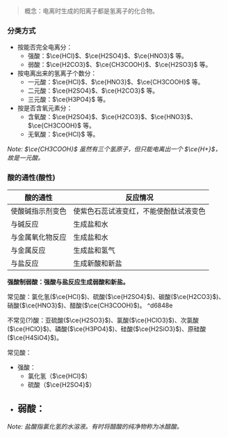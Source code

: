 > 概念：电离时生成的阳离子都是氢离子的化合物。

### 分类方式

- 按能否完全电离分：
  - 强酸：$\ce{HCl}$、$\ce{H2SO4}$、$\ce{HNO3}$ 等。
  - 弱酸：$\ce{H2CO3}$、$\ce{CH3COOH}$、$\ce{H2SO3}$ 等。
- 按电离出来的氢离子个数分：
  - 一元酸：$\ce{HCl}$、$\ce{HNO3}$、$\ce{CH3COOH}$ 等。
  - 二元酸：$\ce{H2SO4}$、$\ce{H2CO3}$ 等。
  - 三元酸：$\ce{H3PO4}$ 等。
- 按是否含氧元素分：
  - 含氧酸：$\ce{H2SO4}$、$\ce{H2CO3}$、$\ce{HNO3}$、$\ce{CH3COOH}$ 等。
  - 无氧酸：$\ce{HCl}$ 等。

*Note: $\ce{CH3COOH}$ 虽然有三个氢原子，但只能电离出一个 $\ce{H+}$，故是一元酸。*

### 酸的通性(酸性)

| 酸的通性         | 反应情况                               |
| ---------------- | -------------------------------------- |
| 使酸碱指示剂变色 | 使紫色石蕊试液变红，不能使酚酞试液变色 |
| 与碱反应         | 生成盐和水                             |
| 与金属氧化物反应 | 生成盐和水                             |
| 与金属反应       | 生成盐和氢气                           |
| 与盐反应         | 生成新酸和新盐                         |

**强酸制弱酸：强酸与盐反应生成弱酸和新盐。**

常见酸：氯化氢($\ce{HCl}$)、硫酸($\ce{H2SO4}$)、碳酸($\ce{H2CO3}$)、硝酸($\ce{HNO3}$)、醋酸($\ce{CH3COOH}$)。 ^d6848e

不常见(?)酸：亚硫酸($\ce{H2SO3}$)、氯酸($\ce{HClO3}$)、次氯酸($\ce{HClO}$)、磷酸($\ce{H3PO4}$)、硅酸($\ce{H2SiO3}$)、原硅酸($\ce{H4SiO4}$)。

常见酸：

- 强酸：
	- 氯化氢（$\ce{HCl}$）
	- 硫酸（$\ce{H2SO4}$）
- 弱酸： 
	- 
*Note: 盐酸指氯化氢的水溶液。有时将醋酸的纯净物称为冰醋酸。*

